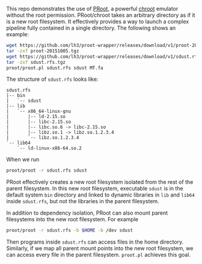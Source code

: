 This repo demonstrates the use of [PRoot][proot], a powerful [chroot][chroot]
emulator without the root permission. PRoot/chroot takes an arbitrary directory
as if it is a new root filesystem. It effectively provides a way to launch a
complex pipeline fully contained in a single directory. The following shows an
example:
```sh
wget https://github.com/lh3/proot-wrapper/releases/download/v1/proot-20151005.tgz
tar -zxf proot-20151005.tgz
wget https://github.com/lh3/proot-wrapper/releases/download/v1/sdust.rfs.tgz
tar -zxf sdust.rfs.tgz
proot/proot.pl sdust.rfs sdust MT.fa
```
The structure of `sdust.rfs` looks like:
```
sdust.rfs
|-- bin
|   `-- sdust
|-- lib
|   `-- x86_64-linux-gnu
|       |-- ld-2.15.so
|       |-- libc-2.15.so
|       |-- libc.so.6 -> libc-2.15.so
|       |-- libz.so.1 -> libz.so.1.2.3.4
|       `-- libz.so.1.2.3.4
`-- lib64
    `-- ld-linux-x86-64.so.2
```
When we run
```sh
proot/proot -r sdust.rfs sdust
```
PRoot effectively creates a new root filesystem isolated from the rest of the
parent filesystem. In this new root filesystem, executable `sdust` is in the
default system `bin` directory and linked to dynamic libraries in `lib` and
`lib64` inside `sdust.rfs`, but not the libraries in the parent filesystem.

In addition to dependency isolation, PRoot can also mount parent filesystems
into the new root filesystem. For example
```sh
proot/proot -r sdust.rfs -b $HOME -b /dev sdust
```
Then programs inside `sdust.rfs` can access files in the home directory.
Similarly, if we map all parent mount points into the new root filesystem, we
can access every file in the parent filesystem. `proot.pl` achieves this goal.

[proot]: http://proot.me
[chroot]: https://en.wikipedia.org/wiki/Chroot
[care]: http://reproducible.io
